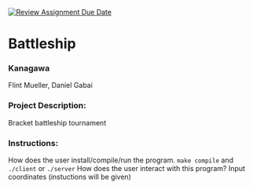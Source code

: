 [![Review Assignment Due Date](https://classroom.github.com/assets/deadline-readme-button-22041afd0340ce965d47ae6ef1cefeee28c7c493a6346c4f15d667ab976d596c.svg)](https://classroom.github.com/a/Vh67aNdh)
# Battleship

### Kanagawa

Flint Mueller, Daniel Gabai
       
### Project Description:

Bracket battleship tournament
  
### Instructions:

How does the user install/compile/run the program.
`make compile` and `./client` or `./server`
How does the user interact with this program?
Input coordinates (instuctions will be given)
